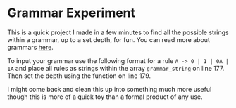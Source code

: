 # Grammar Experiment

This is a quick project I made in a few minutes to find all the possible strings within a grammar, up to a set depth, for fun. You can read more about grammars [here](https://en.wikipedia.org/wiki/Formal_grammar).

To input your grammar use the following format for a rule `A -> 0 | 1 | 0A | 1A` and place all rules as strings within the array `grammar_string` on line 177. Then set the depth using the function on line 179.

I might come back and clean this up into something much more useful though this is more of a quick toy than a formal product of any use.
